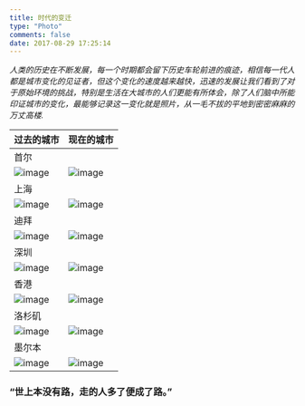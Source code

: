 ```yaml
---
title: 时代的变迁
type: "Photo"
comments: false
date: 2017-08-29 17:25:14
---
```


*人类的历史在不断发展，每一个时期都会留下历史车轮前进的痕迹，相信每一代人都是城市变化的见证者，但这个变化的速度越来越快，迅速的发展让我们看到了对于原始环境的挑战，特别是生活在大城市的人们更能有所体会，除了人们脑中所能印证城市的变化，最能够记录这一变化就是照片，从一毛不拔的平地到密密麻麻的万丈高楼.*

过去的城市 | 现在的城市
---|---
首尔 |
![image](http://ovi3ob9p4.bkt.clouddn.com/TUKU/shouer1.jpg) | ![image](http://ovi3ob9p4.bkt.clouddn.com/TUKU/shouer2.jpg)
 上海 | 
![image](http://ovi3ob9p4.bkt.clouddn.com/TUKU/shanghai1.jpg) | ![image](http://ovi3ob9p4.bkt.clouddn.com/TUKU/shanghai2.jpg)
 迪拜 | 
![image](http://ovi3ob9p4.bkt.clouddn.com/TUKU/dibai1.jpg) | ![image](http://ovi3ob9p4.bkt.clouddn.com/TUKU/dibai2.jpg)
 深圳 | 
![image](http://ovi3ob9p4.bkt.clouddn.com/TUKU/shenzhen1.jpg) | ![image](http://ovi3ob9p4.bkt.clouddn.com/TUKU/shenzhen2.jpg)
香港 | 
![image](http://ovi3ob9p4.bkt.clouddn.com/TUKU/hangkang1.jpg) | ![image](http://ovi3ob9p4.bkt.clouddn.com/TUKU/hangkang2.jpg)
 洛杉矶 | 
![image](http://ovi3ob9p4.bkt.clouddn.com/TUKU/luoshanji1.jpg) | ![image](http://ovi3ob9p4.bkt.clouddn.com/TUKU/luoshanji2.jpg)
 墨尔本 | 
![image](http://ovi3ob9p4.bkt.clouddn.com/TUKU/moerben1.jpg)| ![image](http://ovi3ob9p4.bkt.clouddn.com/TUKU/moerben2.jpg)



<H3> “世上本没有路，走的人多了便成了路。”</H3>









